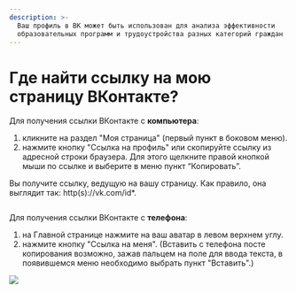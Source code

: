 ```yaml
---
description: >-
  Ваш профиль в ВК может быть использован для анализа эффективности
  образовательных программ и трудоустройства разных категорий граждан
---
```


# Где найти ссылку на мою страницу ВКонтакте?

Для получения ссылки ВКонтакте с **компьютера**:

1. кликните на раздел "Моя страница" (первый пункт в боковом меню).
2. нажмите кнопку "Ссылка на профиль" или скопируйте ссылку из адресной строки браузера. Для этого щелкните правой кнопкой мыши по ссылке и выберите в меню пункт “Копировать”.

Вы получите ссылку, ведущую на вашу страницу. Как правило, она выглядит так: http(s)://vk.com/id\*.

<figure><img src="https://files.gitbook.com/v0/b/gitbook-x-prod.appspot.com/o/spaces%2FT3BdsMdYea4h0br4Lp5R%2Fuploads%2FTgmPn4rLCi2qYAtXYsUr%2FScreenshot_1327.png?alt=media&#x26;token=78af1ee6-52a0-42a9-af09-358a4503d0e1" alt=""><figcaption></figcaption></figure>

Для получения ссылки ВКонтакте с **телефона**:

1. на Главной странице нажмите на ваш аватар в левом верхнем углу.
2. нажмите кнопку "Ссылка на меня". (Вставить с телефона посте копирования возможно, зажав пальцем на поле для ввода текста, в появившемся меню необходимо выбрать пункт "Вставить".)

![](https://files.gitbook.com/v0/b/gitbook-x-prod.appspot.com/o/spaces%2FT3BdsMdYea4h0br4Lp5R%2Fuploads%2FBNthL2VVTiKAzO61SQ0A%2F6EC7678F-94A3-4DFE-B20F-4604653A3571.jpg?alt=media\&token=2082c086-04ba-4553-860a-bf84c7559bf1)
